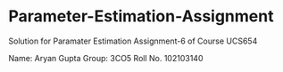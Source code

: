 # Parameter-Estimation-Assignment
Solution for Paramater Estimation Assignment-6 of Course UCS654

Name: Aryan Gupta Group: 3CO5 Roll No. 102103140

